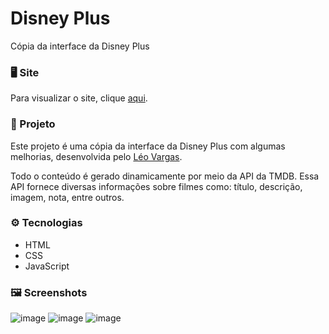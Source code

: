# Disney Plus
Cópia da interface da Disney Plus

### 🖥️ Site
Para visualizar o site, clique <a href="https://henriquecontini.github.io/disney-plus/">aqui</a>.

### 🏅 Projeto
Este projeto é uma cópia da interface da Disney Plus com algumas melhorias, desenvolvida pelo <a href="https://github.com/leovargasdev/disney-plus">Léo Vargas</a>.

Todo o conteúdo é gerado dinamicamente por meio da API da TMDB. Essa API fornece diversas informações sobre filmes como: título, descrição, imagem, nota, entre outros.

### ⚙️ Tecnologias
- HTML
- CSS
- JavaScript

### 🖼️ Screenshots
![image](https://user-images.githubusercontent.com/81761545/182727273-a4620097-8f3d-42c7-bc27-db52516cff9d.png)
![image](https://user-images.githubusercontent.com/81761545/182727385-2e05a078-e63b-4b4d-b727-25cb00a1b025.png)
![image](https://user-images.githubusercontent.com/81761545/182727345-7186e656-b229-4778-b95d-8977a66a5bf4.png)
